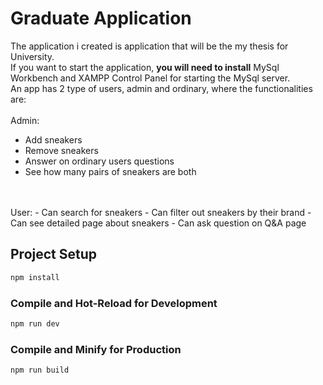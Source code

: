 # Graduate Application

The application i created is application that will be the my thesis for University.
<br />
If you want to start the application, <b>you will need to install</b> MySql Workbench and XAMPP Control Panel for starting the MySql server.
<br />
An app has 2 type of users, admin and ordinary, where the functionalities are:
<br />
<br />
Admin: 
- Add sneakers
- Remove sneakers
- Answer on ordinary users questions
- See how many pairs of sneakers are both
<br />
<br />
User:
- Can search for sneakers
- Can filter out sneakers by their brand
- Can see detailed page about sneakers
- Can ask question on Q&A page 

## Project Setup

```sh
npm install
```

### Compile and Hot-Reload for Development

```sh
npm run dev
```

### Compile and Minify for Production

```sh
npm run build
```
